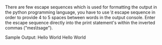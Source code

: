 There are few escape sequences which is used for formatting the output in the python  programming language, you have to use \t escape sequence in order to provide 4 to 5 spaces between words in the output console. Enter the escape sequence directly into the print statement's within the inverted commas ("mes\tsage").

Sample Output:
Hello World	Hello World

